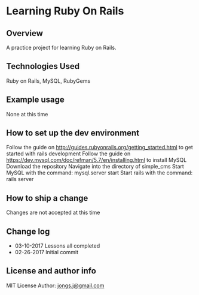 # Learning Ruby On Rails

## Overview

A practice project for learning Ruby on Rails.

## Technologies Used
   
Ruby on Rails, MySQL, RubyGems

## Example usage
None at this time 

## How to set up the dev environment
Follow the guide on http://guides.rubyonrails.org/getting_started.html to get started with rails development
Follow the guide on https://dev.mysql.com/doc/refman/5.7/en/installing.html to install MySQL
Download the repository
Navigate into the directory of simple_cms
Start MySQL with the command: mysql.server start
Start rails with the command: rails server

## How to ship a change
Changes are not accepted at this time
 
## Change log
* 03-10-2017 Lessons all completed
* 02-26-2017 Initial commit

## License and author info
MIT License
Author: jongs.j@gmail.com
